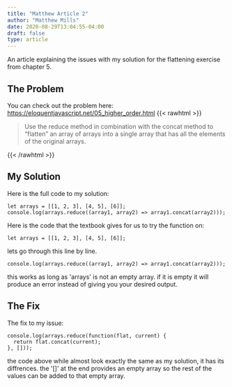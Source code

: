 ```yaml
---
title: "Matthew Article 2"
author: "Matthew Mills"
date: 2020-08-29T13:04:55-04:00
draft: false
type: article
---
```


An article explaining the issues with my solution for the flattening exercise from chapter 5.

<!--more-->

## The Problem

You can check out the problem here: https://eloquentjavascript.net/05_higher_order.html
{{< rawhtml >}}
<blockquote>
Use the reduce method in combination with the concat method to “flatten” an array of arrays into a single array that
 has all the elements of the original arrays.
</blockquote>
{{< /rawhtml >}}

## My Solution

Here is the full code to my solution:

```{javascript}
let arrays = [[1, 2, 3], [4, 5], [6]];
console.log(arrays.reduce((array1, array2) => array1.concat(array2)));
```

Here is the code that the textbook gives for us to try the function on:


```{javascript}
let arrays = [[1, 2, 3], [4, 5], [6]];
```

lets go through this line by line.

```{javascript}
console.log(arrays.reduce((array1, array2) => array1.concat(array2)));
```
this works as long as 'arrays' is not an empty array. if it is empty it will produce an error instead of giving you your desired output.

## The Fix

The fix to my issue: 

```{javascript}
console.log(arrays.reduce(function(flat, current) {
  return flat.concat(current);
}, []));
```
the code above while almost look exactly the same as my solution, it has its diffrences. the '[]' at the end provides an empty array so the rest of the values can be added to that empty array. 









